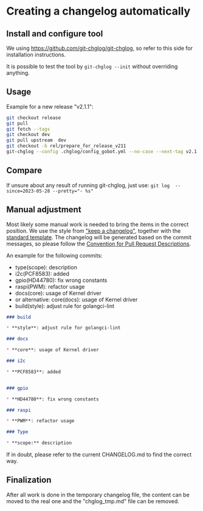 # Creating a changelog automatically

## Install and configure tool

We using <https://github.com/git-chglog/git-chglog>, so refer to this side for installation instructions.

It is possible to test the tool by `git-chglog --init` without overriding anything.

## Usage

Example for a new release "v2.1.1":

```sh
git checkout release
git pull
git fetch --tags
git checkout dev
git pull upstream  dev
git checkout -b rel/prepare_for_release_v211
git-chglog --config .chglog/config_gobot.yml --no-case --next-tag v2.1.1 v2.1.0.. > .chglog/chglog_tmp.md
```

## Compare

If unsure about any result of running git-chglog, just use:
`git log  --since=2023-05-28 --pretty="- %s"`

## Manual adjustment

Most likely some manual work is needed to bring the items in the correct position. We use the style from
["keep a changelog"](https://keepachangelog.com/en/1.1.0/), together with the [standard template](https://github.com/git-chglog/example-type-scope-subject/blob/master/CHANGELOG.standard.md).
The changelog will be generated based on the commit messages, so please follow the
[Convention for Pull Request Descriptions](../CONTRIBUTING.md).

An example for the following commits:

* type(scope): description
* i2c(PCF8583): added
* gpio(HD44780): fix wrong constants
* raspi(PWM): refactor usage
* docs(core): usage of Kernel driver
* or alternative: core(docs): usage of Kernel driver
* build(style): adjust rule for golangci-lint

```md
### build

* **style**: adjust rule for golangci-lint

### docs

* **core**: usage of Kernel driver

### i2c

* **PCF8583**: added


### gpio

* **HD44780**: fix wrong constants

### raspi

* **PWM**: refactor usage

### Type

* **scope:** description
```

If in doubt, please refer to the current CHANGELOG.md to find the correct way.

## Finalization

After all work is done in the temporary changelog file, the content can be moved to the real one and the "chglog_tmp.md"
file can be removed.
